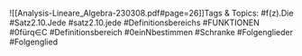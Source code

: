 
![[Analysis-Lineare_Algebra-230308.pdf#page=26]]Tags & Topics:
   #f(z).Die
   #Satz2.10.Jede
   #satz2.10.jede
   #Definitionsbereichs
   #FUNKTIONEN
   #0fürq∈C
   #Definitionsbereich
   #0einNbestimmen
   #Schranke
   #Folgenglieder
   #Folgenglied